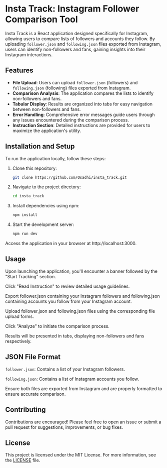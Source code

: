 # Insta Track: Instagram Follower Comparison Tool

Insta Track is a React application designed specifically for Instagram, allowing users to compare lists of followers and accounts they follow. By uploading `follower.json` and `following.json` files exported from Instagram, users can identify non-followers and fans, gaining insights into their Instagram interactions.

## Features

- **File Upload**: Users can upload `follower.json` (followers) and `following.json` (following) files exported from Instagram.
- **Comparison Analysis**: The application compares the lists to identify non-followers and fans.
- **Tabular Display**: Results are organized into tabs for easy navigation between non-followers and fans.
- **Error Handling**: Comprehensive error messages guide users through any issues encountered during the comparison process.
- **Instruction Section**: Detailed instructions are provided for users to maximize the application's utility.

## Installation and Setup

To run the application locally, follow these steps:

1. Clone this repository:

    ```bash
    git clone https://github.com/Osadhi/insta_track.git
    ```

2. Navigate to the project directory:
    ```bash
    cd insta_track
    ```
3. Install dependencies using npm:
    ```bash
    npm install
    ```

4. Start the development server:
    ```bash
    npm run dev
    ```
Access the application in your browser at http://localhost:3000.

## Usage
Upon launching the application, you'll encounter a banner followed by the "Start Tracking" section.

Click "Read Instruction" to review detailed usage guidelines.

Export follower.json containing your Instagram followers and following.json containing accounts you follow from your Instagram account.

Upload follower.json and following.json files using the corresponding file upload forms.

Click "Analyze" to initiate the comparison process.

Results will be presented in tabs, displaying non-followers and fans respectively.

## JSON File Format
`follower.json`: Contains a list of your Instagram followers.

`following.json`: Contains a list of Instagram accounts you follow.

Ensure both files are exported from Instagram and are properly formatted to ensure accurate comparison.

## Contributing
Contributions are encouraged! Please feel free to open an issue or submit a pull request for suggestions, improvements, or bug fixes.

## License
This project is licensed under the MIT License. For more information, see the [LICENSE](./LICENSE) file.
